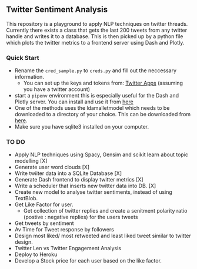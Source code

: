 ## Twitter Sentiment Analysis

This repository is a playground to apply NLP techniques on twitter threads.
Currently there exists a class that gets the last 200 tweets from any twitter handle and writes it to a database. This is then picked up by a python file which plots the twitter metrics to a frontend server using Dash and Plotly. 

### Quick Start

* Rename the `cred_sample.py` to `creds.py` and fill out the neccessary information.
    * You can set up the keys and tokens from: [Twitter Apps](http://apps.twitter.com) (assuming you have a twitter account)
* start a `pipenv` environment this is especially useful for the Dash and Plotly server. You can install and use it from [here](https://docs.pipenv.org/en/latest/install/)
* One of the methods uses the ldamalletmodel which needs to be downloaded to a directory of your choice. This can be downloaded from [here](http://mallet.cs.umass.edu/download.php). 
* Make sure you have sqlite3 installed on your computer. 

### TO DO
* Apply NLP techniques using Spacy, Gensim and scikit learn about topic modelling [X]
* Generate user word clouds [X]
* Write twiiter data into a SQLite Database [X]
* Generate Dash frontend to display twitter metrics [X]
* Write a scheduler that inserts new twitter data into DB. [X]
* Create new model to analyse twitter sentiments, instead of using TextBlob.
* Get Like Factor for user. 
    - Get collection of twitter replies and create a senitment polarity ratio (postive : negative replies) for the users tweets
* Get tweets by sentiment
* Av Time for Tweet response by followers
* Design most liked/ most retweeted and least liked tweet similar to twitter design.
* Twitter Len vs Twitter Engagement Analysis
* Deploy to Heroku
* Develop a Stock price for each user based on the like factor. 